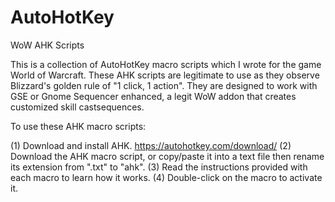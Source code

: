 # AutoHotKey
WoW AHK Scripts

This is a collection of AutoHotKey macro scripts which I wrote for the game World of Warcraft.
These AHK scripts are legitimate to use as they observe Blizzard's golden rule of "1 click, 1 action".
They are designed to work with GSE or Gnome Sequencer enhanced, a legit WoW addon that creates customized skill castsequences.


To use these AHK macro scripts:

(1) Download and install AHK. https://autohotkey.com/download/
(2) Download the AHK macro script, or copy/paste it into a text file then rename its extension from ".txt" to "ahk".
(3) Read the instructions provided with each macro to learn how it works.
(4) Double-click on the macro to activate it.

